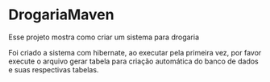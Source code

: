 # DrogariaMaven
Esse projeto mostra como criar um sistema para drogaria

Foi criado a sistema com hibernate, ao executar pela primeira vez, por favor execute o arquivo gerar tabela para criação automática do banco de dados e suas respectivas tabelas.
